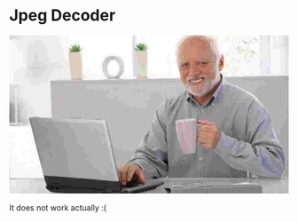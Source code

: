 # Jpeg Decoder

<img src="tests/bad_quality.jpg" alt="harold" width="600"/>

It does not work actually :(
